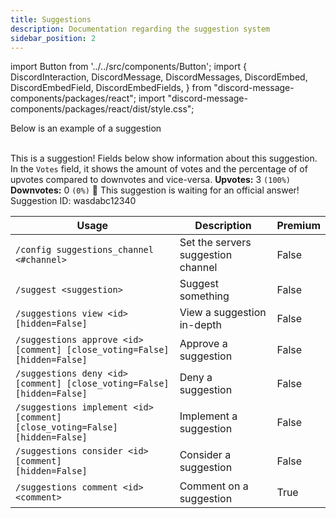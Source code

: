 ```yaml
---
title: Suggestions
description: Documentation regarding the suggestion system
sidebar_position: 2
---
```


import Button from '../../src/components/Button';
import {
  DiscordInteraction,
  DiscordMessage,
  DiscordMessages,
  DiscordEmbed,
  DiscordEmbedField,
  DiscordEmbedFields,
} from "discord-message-components/packages/react";
import "discord-message-components/packages/react/dist/style.css";

Below is an example of a suggestion

<br/>
<DiscordComponent>
    <DiscordMessage author="Docs Bot" avatar="blue" bot>
        <DiscordEmbed
        authorIcon="/img/logo.png"
        authorName="User#0000"
        thumbnail="/img/logo.png"
        borderColor="#5865F2"
        timestamp="12/24/2022"
        footerIcon="/img/logo.png"
        image="/img/banner-v3.png"
        >
        This is a suggestion! Fields below show information about this suggestion. In the <code>Votes</code> field, it shows the amount of votes and the percentage of of upvotes compared to downvotes and vice-versa.            
            <DiscordEmbedFields slot="fields" inline="true">
                <DiscordEmbedField fieldTitle="Votes">
                  <strong>Upvotes:</strong> 3 <code>(100%)</code>
                  <br/>
                  <strong>Downvotes:</strong> 0 <code>(0%)</code>
                </DiscordEmbedField>
                <DiscordEmbedField fieldTitle="Status">
                  📣 This suggestion is waiting for an official answer!
                </DiscordEmbedField>
            </DiscordEmbedFields>
            <span slot="footer">Suggestion ID: wasdabc12340</span>
        </DiscordEmbed>
    </DiscordMessage>
</DiscordComponent>

<br/>

| Usage      | Description | Premium |
| ----------- | ----------- | ----------- | 
| <code>/config suggestions_channel &lt;#channel&gt; </code>      | Set the servers suggestion channel       |   False        |
| <code>/suggest &lt;suggestion&gt;</code>   | Suggest something        |     False        |
| <code>/suggestions view &lt;id&gt; [hidden=False]</code>   | View a suggestion in-depth        |     False        |
| <code>/suggestions approve &lt;id&gt; [comment] [close_voting=False] [hidden=False]</code>   | Approve a suggestion        |     False        |
| <code>/suggestions deny &lt;id&gt; [comment] [close_voting=False] [hidden=False]</code>   | Deny a suggestion        |     False        |
| <code>/suggestions implement &lt;id&gt; [comment] [close_voting=False] [hidden=False]</code>   | Implement a suggestion        |     False        |
| <code>/suggestions consider &lt;id&gt; [comment] [hidden=False]</code>   | Consider a suggestion        |     False        |
| <code>/suggestions comment &lt;id&gt; &lt;comment&gt;</code>   | Comment on a suggestion        |     <premium>True</premium>        |

<br />
